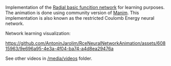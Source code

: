 Implementation of the [Radial basic funcition network](https://en.wikipedia.org/wiki/Radial_basis_function_network) for learning purposes. The animation is done using community version of [Manim](https://github.com/ManimCommunity/manim). This implementation is also known as the restricted Coulomb Energy neural network.


Network learning visualization:


https://github.com/AntoninJarolim/RceNeuralNetworkAnimation/assets/60815963/9e696a95-4e3a-4f04-ba74-a4d8ea29476a


See other videos in [/media/videos](https://github.com/AntoninJarolim/RceNeuralNetworkAnimation/tree/a3d9e42d02f86d2f04eb041a1d216cee7821f346/media/videos/scene/1080p60) folder.
